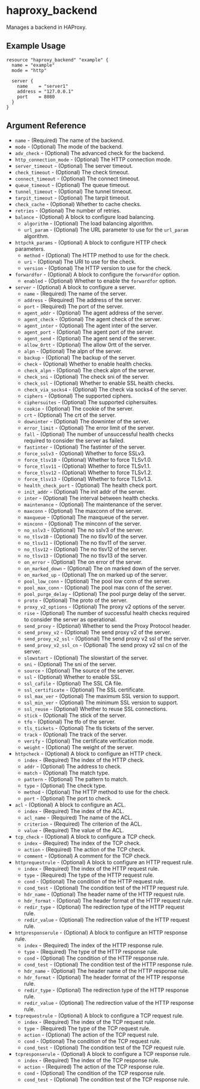 # haproxy_backend

Manages a backend in HAProxy.

## Example Usage

```hcl
resource "haproxy_backend" "example" {
  name = "example"
  mode = "http"

  server {
    name    = "server1"
    address = "127.0.0.1"
    port    = 8080
  }
}
```

## Argument Reference

- `name` - (Required) The name of the backend.
- `mode` - (Optional) The mode of the backend.
- `adv_check` - (Optional) The advanced check for the backend.
- `http_connection_mode` - (Optional) The HTTP connection mode.
- `server_timeout` - (Optional) The server timeout.
- `check_timeout` - (Optional) The check timeout.
- `connect_timeout` - (Optional) The connect timeout.
- `queue_timeout` - (Optional) The queue timeout.
- `tunnel_timeout` - (Optional) The tunnel timeout.
- `tarpit_timeout` - (Optional) The tarpit timeout.
- `check_cache` - (Optional) Whether to cache checks.
- `retries` - (Optional) The number of retries.
- `balance` - (Optional) A block to configure load balancing.
  - `algorithm` - (Optional) The load balancing algorithm.
  - `url_param` - (Optional) The URL parameter to use for the `url_param` algorithm.
- `httpchk_params` - (Optional) A block to configure HTTP check parameters.
  - `method` - (Optional) The HTTP method to use for the check.
  - `uri` - (Optional) The URI to use for the check.
  - `version` - (Optional) The HTTP version to use for the check.
- `forwardfor` - (Optional) A block to configure the `forwardfor` option.
  - `enabled` - (Optional) Whether to enable the `forwardfor` option.
- `server` - (Optional) A block to configure a server.
  - `name` - (Required) The name of the server.
  - `address` - (Required) The address of the server.
  - `port` - (Required) The port of the server.
  - `agent_addr` - (Optional) The agent address of the server.
  - `agent_check` - (Optional) The agent check of the server.
  - `agent_inter` - (Optional) The agent inter of the server.
  - `agent_port` - (Optional) The agent port of the server.
  - `agent_send` - (Optional) The agent send of the server.
  - `allow_0rtt` - (Optional) The allow 0rtt of the server.
  - `alpn` - (Optional) The alpn of the server.
  - `backup` - (Optional) The backup of the server.
  - `check` - (Optional) Whether to enable health checks.
  - `check_alpn` - (Optional) The check alpn of the server.
  - `check_sni` - (Optional) The check sni of the server.
  - `check_ssl` - (Optional) Whether to enable SSL health checks.
  - `check_via_socks4` - (Optional) The check via socks4 of the server.
  - `ciphers` - (Optional) The supported ciphers.
  - `ciphersuites` - (Optional) The supported ciphersuites.
  - `cookie` - (Optional) The cookie of the server.
  - `crt` - (Optional) The crt of the server.
  - `downinter` - (Optional) The downinter of the server.
  - `error_limit` - (Optional) The error limit of the server.
  - `fall` - (Optional) The number of unsuccessful health checks required to consider the server as failed.
  - `fastinter` - (Optional) The fastinter of the server.
  - `force_sslv3` - (Optional) Whether to force SSLv3.
  - `force_tlsv10` - (Optional) Whether to force TLSv1.0.
  - `force_tlsv11` - (Optional) Whether to force TLSv1.1.
  - `force_tlsv12` - (Optional) Whether to force TLSv1.2.
  - `force_tlsv13` - (Optional) Whether to force TLSv1.3.
  - `health_check_port` - (Optional) The health check port.
  - `init_addr` - (Optional) The init addr of the server.
  - `inter` - (Optional) The interval between health checks.
  - `maintenance` - (Optional) The maintenance of the server.
  - `maxconn` - (Optional) The maxconn of the server.
  - `maxqueue` - (Optional) The maxqueue of the server.
  - `minconn` - (Optional) The minconn of the server.
  - `no_sslv3` - (Optional) The no sslv3 of the server.
  - `no_tlsv10` - (Optional) The no tlsv10 of the server.
  - `no_tlsv11` - (Optional) The no tlsv11 of the server.
  - `no_tlsv12` - (Optional) The no tlsv12 of the server.
  - `no_tlsv13` - (Optional) The no tlsv13 of the server.
  - `on_error` - (Optional) The on error of the server.
  - `on_marked_down` - (Optional) The on marked down of the server.
  - `on_marked_up` - (Optional) The on marked up of the server.
  - `pool_low_conn` - (Optional) The pool low conn of the server.
  - `pool_max_conn` - (Optional) The pool max conn of the server.
  - `pool_purge_delay` - (Optional) The pool purge delay of the server.
  - `proto` - (Optional) The proto of the server.
  - `proxy_v2_options` - (Optional) The proxy v2 options of the server.
  - `rise` - (Optional) The number of successful health checks required to consider the server as operational.
  - `send_proxy` - (Optional) Whether to send the Proxy Protocol header.
  - `send_proxy_v2` - (Optional) The send proxy v2 of the server.
  - `send_proxy_v2_ssl` - (Optional) The send proxy v2 ssl of the server.
  - `send_proxy_v2_ssl_cn` - (Optional) The send proxy v2 ssl cn of the server.
  - `slowstart` - (Optional) The slowstart of the server.
  - `sni` - (Optional) The sni of the server.
  - `source` - (Optional) The source of the server.
  - `ssl` - (Optional) Whether to enable SSL.
  - `ssl_cafile` - (Optional) The SSL CA file.
  - `ssl_certificate` - (Optional) The SSL certificate.
  - `ssl_max_ver` - (Optional) The maximum SSL version to support.
  - `ssl_min_ver` - (Optional) The minimum SSL version to support.
  - `ssl_reuse` - (Optional) Whether to reuse SSL connections.
  - `stick` - (Optional) The stick of the server.
  - `tfo` - (Optional) The tfo of the server.
  - `tls_tickets` - (Optional) The tls tickets of the server.
  - `track` - (Optional) The track of the server.
  - `verify` - (Optional) The certificate verification mode.
  - `weight` - (Optional) The weight of the server.
- `httpcheck` - (Optional) A block to configure an HTTP check.
  - `index` - (Required) The index of the HTTP check.
  - `addr` - (Optional) The address to check.
  - `match` - (Optional) The match type.
  - `pattern` - (Optional) The pattern to match.
  - `type` - (Optional) The check type.
  - `method` - (Optional) The HTTP method to use for the check.
  - `port` - (Optional) The port to check.
- `acl` - (Optional) A block to configure an ACL.
  - `index` - (Required) The index of the ACL.
  - `acl_name` - (Required) The name of the ACL.
  - `criterion` - (Required) The criterion of the ACL.
  - `value` - (Required) The value of the ACL.
- `tcp_check` - (Optional) A block to configure a TCP check.
  - `index` - (Required) The index of the TCP check.
  - `action` - (Required) The action of the TCP check.
  - `comment` - (Optional) A comment for the TCP check.
- `httprequestrule` - (Optional) A block to configure an HTTP request rule.
  - `index` - (Required) The index of the HTTP request rule.
  - `type` - (Required) The type of the HTTP request rule.
  - `cond` - (Optional) The condition of the HTTP request rule.
  - `cond_test` - (Optional) The condition test of the HTTP request rule.
  - `hdr_name` - (Optional) The header name of the HTTP request rule.
  - `hdr_format` - (Optional) The header format of the HTTP request rule.
  - `redir_type` - (Optional) The redirection type of the HTTP request rule.
  - `redir_value` - (Optional) The redirection value of the HTTP request rule.
- `httpresponserule` - (Optional) A block to configure an HTTP response rule.
  - `index` - (Required) The index of the HTTP response rule.
  - `type` - (Required) The type of the HTTP response rule.
  - `cond` - (Optional) The condition of the HTTP response rule.
  - `cond_test` - (Optional) The condition test of the HTTP response rule.
  - `hdr_name` - (Optional) The header name of the HTTP response rule.
  - `hdr_format` - (Optional) The header format of the HTTP response rule.
  - `redir_type` - (Optional) The redirection type of the HTTP response rule.
  - `redir_value` - (Optional) The redirection value of the HTTP response rule.
- `tcprequestrule` - (Optional) A block to configure a TCP request rule.
  - `index` - (Required) The index of the TCP request rule.
  - `type` - (Required) The type of the TCP request rule.
  - `action` - (Optional) The action of the TCP request rule.
  - `cond` - (Optional) The condition of the TCP request rule.
  - `cond_test` - (Optional) The condition test of the TCP request rule.
- `tcpresponserule` - (Optional) A block to configure a TCP response rule.
  - `index` - (Required) The index of the TCP response rule.
  - `action` - (Required) The action of the TCP response rule.
  - `cond` - (Optional) The condition of the TCP response rule.
  - `cond_test` - (Optional) The condition test of the TCP response rule.